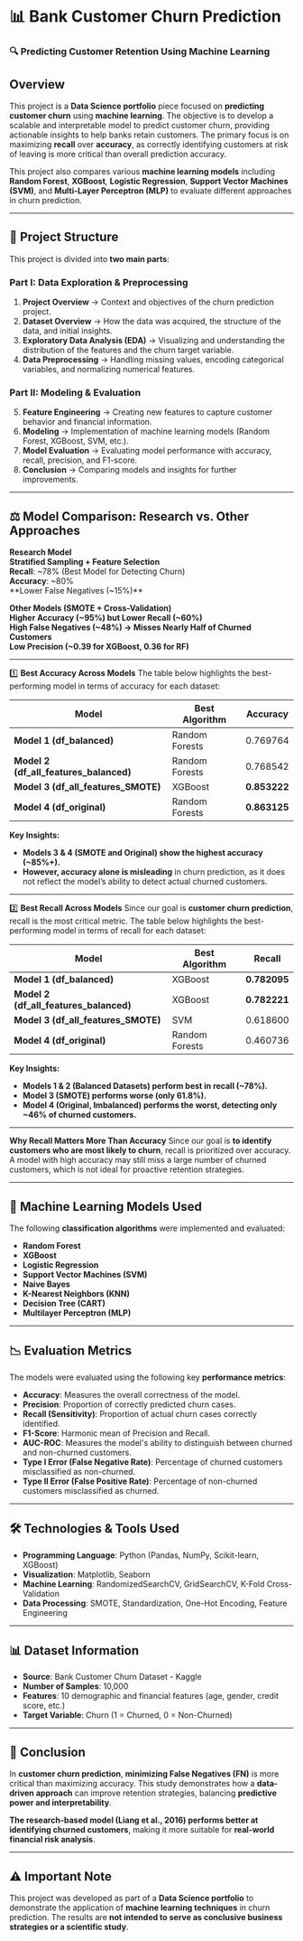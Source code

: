 # 📊 **Bank Customer Churn Prediction**

### 🔍 **Predicting Customer Retention Using Machine Learning**

## **Overview**
This project is a **Data Science portfolio** piece focused on **predicting customer churn** using **machine learning**. The objective is to develop a scalable and interpretable model to predict customer churn, providing actionable insights to help banks retain customers. The primary focus is on maximizing **recall** over **accuracy**, as correctly identifying customers at risk of leaving is more critical than overall prediction accuracy.

This project also compares various **machine learning models** including **Random Forest**, **XGBoost**, **Logistic Regression**, **Support Vector Machines (SVM)**, and **Multi-Layer Perceptron (MLP)** to evaluate different approaches in churn prediction.

---

## 📂 **Project Structure**
This project is divided into **two main parts**:

### **Part I: Data Exploration & Preprocessing**
1. **Project Overview** → Context and objectives of the churn prediction project.
2. **Dataset Overview** → How the data was acquired, the structure of the data, and initial insights.
3. **Exploratory Data Analysis (EDA)** → Visualizing and understanding the distribution of the features and the churn target variable.
4. **Data Preprocessing** → Handling missing values, encoding categorical variables, and normalizing numerical features.

### **Part II: Modeling & Evaluation**
5. **Feature Engineering** → Creating new features to capture customer behavior and financial information.
6. **Modeling** → Implementation of machine learning models (Random Forest, XGBoost, SVM, etc.).
7. **Model Evaluation** → Evaluating model performance with accuracy, recall, precision, and F1-score.
8. **Conclusion** → Comparing models and insights for further improvements.

---

## ⚖ **Model Comparison: Research vs. Other Approaches**

**Research Model**  
**Stratified Sampling + Feature Selection**  
**Recall**: ~78% (Best Model for Detecting Churn)  
**Accuracy**: ~80%  
**Lower False Negatives (~15%)**

**Other Models (SMOTE + Cross-Validation)**  
**Higher Accuracy (~95%) but Lower Recall (~60%)**  
**High False Negatives (~48%) → Misses Nearly Half of Churned Customers**  
**Low Precision (~0.39 for XGBoost, 0.36 for RF)**  


---

1️⃣ **Best Accuracy Across Models**
The table below highlights the best-performing model in terms of accuracy for each dataset:

| **Model**                     | **Best Algorithm**  | **Accuracy**  |
|--------------------------------|---------------------|---------------|
| **Model 1 (df_balanced)**      | Random Forests      | 0.769764      |
| **Model 2 (df_all_features_balanced)** | Random Forests      | 0.768542      |
| **Model 3 (df_all_features_SMOTE)**  | XGBoost            | **0.853222**  |
| **Model 4 (df_original)**     | Random Forests      | **0.863125**  |

 **Key Insights:**
- **Models 3 & 4 (SMOTE and Original) show the highest accuracy (~85%+).**
- **However, accuracy alone is misleading** in churn prediction, as it does not reflect the model’s ability to detect actual churned customers.

---

2️⃣ **Best Recall Across Models**
Since our goal is **customer churn prediction**, recall is the most critical metric. The table below highlights the best-performing model in terms of recall for each dataset:

| **Model**                     | **Best Algorithm**  | **Recall**  |
|--------------------------------|---------------------|------------|
| **Model 1 (df_balanced)**     | XGBoost             | **0.782095** |
| **Model 2 (df_all_features_balanced)** | XGBoost             | **0.782221** |
| **Model 3 (df_all_features_SMOTE)**  | SVM                 | 0.618600    |
| **Model 4 (df_original)**     | Random Forests      | 0.460736    |

**Key Insights:**
- **Models 1 & 2 (Balanced Datasets) perform best in recall (~78%).**
- **Model 3 (SMOTE) performs worse (only 61.8%).**
- **Model 4 (Original, Imbalanced) performs the worst, detecting only ~46% of churned customers.**

---

**Why Recall Matters More Than Accuracy**
Since our goal is **to identify customers who are most likely to churn**, recall is prioritized over accuracy. A model with high accuracy may still miss a large number of churned customers, which is not ideal for proactive retention strategies.

---

## 🤖 **Machine Learning Models Used**
The following **classification algorithms** were implemented and evaluated:

- **Random Forest**
- **XGBoost**
- **Logistic Regression**
- **Support Vector Machines (SVM)**
- **Naive Bayes**
- **K-Nearest Neighbors (KNN)**
- **Decision Tree (CART)**
- **Multilayer Perceptron (MLP)**

---

## 📉 **Evaluation Metrics**
The models were evaluated using the following key **performance metrics**:

- **Accuracy**: Measures the overall correctness of the model.
- **Precision**: Proportion of correctly predicted churn cases.
- **Recall (Sensitivity)**: Proportion of actual churn cases correctly identified.
- **F1-Score**: Harmonic mean of Precision and Recall.
- **AUC-ROC**: Measures the model's ability to distinguish between churned and non-churned customers.
- **Type I Error (False Negative Rate)**: Percentage of churned customers misclassified as non-churned.
- **Type II Error (False Positive Rate)**: Percentage of non-churned customers misclassified as churned.

---

## 🛠 **Technologies & Tools Used**
- **Programming Language**: Python (Pandas, NumPy, Scikit-learn, XGBoost)
- **Visualization**: Matplotlib, Seaborn
- **Machine Learning**: RandomizedSearchCV, GridSearchCV, K-Fold Cross-Validation
- **Data Processing**: SMOTE, Standardization, One-Hot Encoding, Feature Engineering

---

## 📊 **Dataset Information**
- **Source**: Bank Customer Churn Dataset - Kaggle
- **Number of Samples**: 10,000
- **Features**: 10 demographic and financial features (age, gender, credit score, etc.)
- **Target Variable**: Churn (1 = Churned, 0 = Non-Churned)

---

## 📅 **Conclusion**
In **customer churn prediction**, **minimizing False Negatives (FN)** is more critical than maximizing accuracy. This study demonstrates how a **data-driven approach** can improve retention strategies, balancing **predictive power and interpretability**.  

**The research-based model (Liang et al., 2016) performs better at identifying churned customers**, making it more suitable for **real-world financial risk analysis**.

---

## ⚠️ **Important Note**
This project was developed as part of a **Data Science portfolio** to demonstrate the application of **machine learning techniques** in churn prediction. The results are **not intended to serve as conclusive business strategies or a scientific study**.




